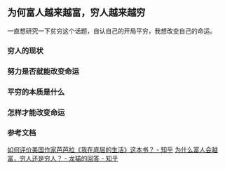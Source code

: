 ## 为何富人越来越富，穷人越来越穷

一直想研究一下贫穷这个话题，自认自己的开局平穷，我想改变自己的命运。

### 穷人的现状



### 努力是否就能改变命运


### 平穷的本质是什么


### 怎样才能改变命运



### 参考文档
[如何评价美国作家芭芭拉《我在底层的生活》这本书？ - 知乎](https://www.zhihu.com/question/55016017/answer/950310599)
[为什么富人会越富，穷人还是穷人？ - 龙猫的回答 - 知乎](https://www.zhihu.com/question/275582746/answer/612397320)
